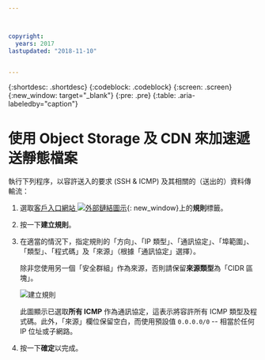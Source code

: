 ```yaml
---



copyright:
  years: 2017
lastupdated: "2018-11-10"


---
```


{:shortdesc: .shortdesc}
{:codeblock: .codeblock}
{:screen: .screen}
{:new_window: target="_blank"}
{:pre: .pre}
{:table: .aria-labeledby="caption"}

# 使用 Object Storage 及 CDN 來加速遞送靜態檔案
執行下列程序，以容許送入的要求 (SSH & ICMP) 及其相關的（送出的）資料傳輸流：

1. 選取[客戶入口網站 ![外部鏈結圖示](../../icons/launch-glyph.svg "外部鏈結圖示")](https://control.softlayer.com/){: new_window}上的**規則**標籤。
2.	按一下**建立規則**。
3.	在適當的情況下，指定規則的「方向」、「IP 類型」、「通訊協定」、「埠範圍」、「類型」、「程式碼」及「來源」（根據「通訊協定」選擇）。

	除非您使用另一個「安全群組」作為來源，否則請保留**來源類型**為「CIDR 區塊」。

	![建立規則](rule_sg.jpg)

	此圖顯示已選取**所有 ICMP** 作為通訊協定，這表示將容許所有 ICMP 類型及程式碼。此外，「來源」欄位保留空白，而使用預設值 `0.0.0.0/0` -- 相當於任何 IP 位址或子網路。

4.	按一下**確定**以完成。
